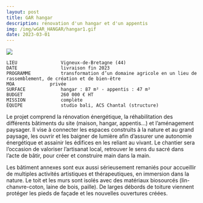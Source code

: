 ```yaml
---
layout: post
title: GAR hangar
description: rénovation d'un hangar et d'un appentis
img: /img/wGAR_HANGAR/hangar1.gif
date: 2023-03-01
---
```


<div clas="img_row">
    <img class="col three" src="{{ site.baseurl }}/img/wGAR_HANGAR/hangar1.gif"/>
</div>

```
LIEU                Vigneux-de-Bretagne (44)
DATE                livraison fin 2023
PROGRAMME           transformation d’un domaine agricole en un lieu de rassemblement, de création et de bien-être
MOA  		    privée
SURFACE             hangar : 87 m² - appentis : 47 m²
BUDGET              260 000 € HT
MISSION             complète
ÉQUIPE              studio bali, ACS Chantal (structure)
```

Le projet comprend la rénovation énergétique, la réhabilitation des différents bâtiments du site (maison, hangar, appentis...) et l’aménagement paysager.
Il vise à connecter les espaces construits à la nature et au grand paysage, les ouvrir et les baigner de lumière afin d’assurer une autonomie énergétique et assainir les édifices en les reliant au vivant. Le chantier sera l’occasion de valoriser l’artisanat local, retrouver le sens du sacré dans l’acte de bâtir, pour créer et construire main dans la main.

Les bâtiment annexes sont eux aussi sérieusement remaniés pour accueillir de multiples activités artistiques et thérapeutiques, en immersion dans la nature. Le toit et les murs sont isolés avec des matériaux biosourcés (lin-chanvre-coton, laine de bois, paille). De larges débords de toiture viennent protéger les pieds de façade et les nouvelles ouvertures créées.

<div class="img_row">
	<img class="col two right" src="{{ site.baseurl }}/img/wGAR_HANGAR/hangar2.jpg" alt="" title="example image"/>
</div>
<br>
<br>
<div class="img_row">
	<img class="col three" src="{{ site.baseurl }}/img/wGAR_HANGAR/hangar3.jpg" alt="" title="example image"/>
</div>
<br>
<br>
<div class="img_row">
	<img class="col three" src="{{ site.baseurl }}/img/wGAR_HANGAR/hangar4.jpg" alt="" title="example image"/>
</div>
